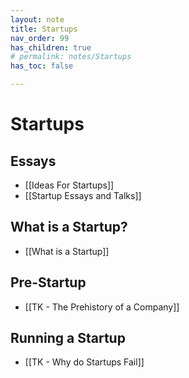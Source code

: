 ```yaml
---
layout: note
title: Startups
nav_order: 99
has_children: true
# permalink: notes/Startups
has_toc: false

---
```

# Startups
## Essays
- [[Ideas For Startups]]
- [[Startup Essays and Talks]]

## What is a Startup?
- [[What is a Startup]]

## Pre-Startup
- [[TK - The Prehistory of a Company]]

## Running a Startup
- [[TK - Why do Startups Fail]]
